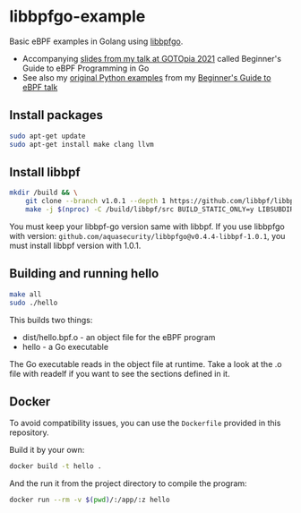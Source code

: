 # libbpfgo-example

Basic eBPF examples in Golang using [libbpfgo](https://github.com/aquasecurity/tracee/tree/main/libbpfgo). 
* Accompanying [slides from my talk at GOTOpia 2021](https://speakerdeck.com/lizrice/beginners-guide-to-ebpf-programming-with-go) called Beginner's Guide to eBPF Programming in Go
* See also my [original Python examples](https://github.com/lizrice/ebpf-beginners) from my [Beginner's Guide to eBPF talk](https://speakerdeck.com/lizrice/liz-rice-beginners-guide-to-ebpf)  

## Install packages

```sh
sudo apt-get update
sudo apt-get install make clang llvm
```

## Install libbpf

```sh
mkdir /build && \
    git clone --branch v1.0.1 --depth 1 https://github.com/libbpf/libbpf.git /build/libbpf && \
    make -j $(nproc) -C /build/libbpf/src BUILD_STATIC_ONLY=y LIBSUBDIR=lib install
```

You must keep your libbpf-go version same with libbpf.
If you use libbpfgo with version: `github.com/aquasecurity/libbpfgo@v0.4.4-libbpf-1.0.1`, you must install libbpf version with 1.0.1.

## Building and running hello

```sh
make all
sudo ./hello
```

This builds two things:
* dist/hello.bpf.o - an object file for the eBPF program
* hello - a Go executable

The Go executable reads in the object file at runtime. Take a look at the .o file with readelf if you want to see the sections defined in it.

## Docker

To avoid compatibility issues, you can use the `Dockerfile` provided in this repository.

Build it by your own:

```bash
docker build -t hello .
```

And the run it from the project directory to compile the program:

```bash
docker run --rm -v $(pwd)/:/app/:z hello
```
